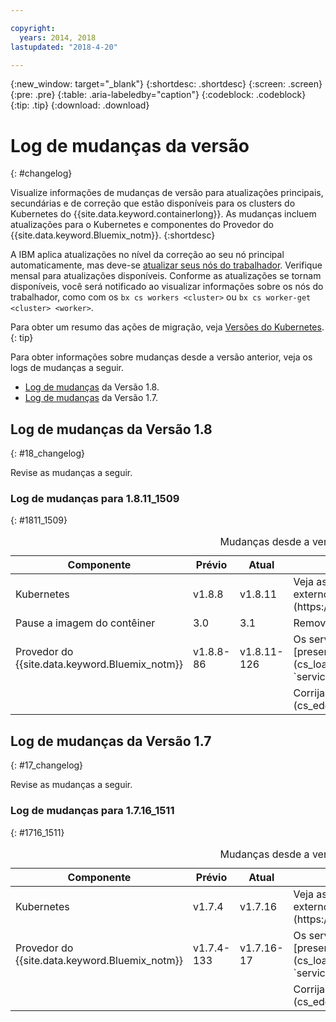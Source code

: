 ```yaml
---

copyright:
  years: 2014, 2018
lastupdated: "2018-4-20"

---
```


{:new_window: target="_blank"}
{:shortdesc: .shortdesc}
{:screen: .screen}
{:pre: .pre}
{:table: .aria-labeledby="caption"}
{:codeblock: .codeblock}
{:tip: .tip}
{:download: .download}

# Log de mudanças da versão
{: #changelog}

Visualize informações de mudanças de versão para atualizações principais, secundárias e de correção que estão disponíveis para os clusters do Kubernetes do {{site.data.keyword.containerlong}}. As mudanças incluem atualizações para o Kubernetes e componentes do Provedor do {{site.data.keyword.Bluemix_notm}}.
{:shortdesc}

A IBM aplica atualizações no nível da correção ao seu nó principal automaticamente, mas deve-se [atualizar seus nós do trabalhador](cs_cluster_update.html#worker_node). Verifique mensal para atualizações disponíveis. Conforme as atualizações se tornam disponíveis, você será notificado ao visualizar informações sobre os nós do trabalhador, como com os `bx cs workers <cluster>` ou `bx cs worker-get <cluster> <worker>`.

Para obter um resumo das ações de migração, veja [Versões do Kubernetes](cs_versions.html).
{: tip}

Para obter informações sobre mudanças desde a versão anterior, veja os logs de mudanças a seguir.
-  [Log de mudanças](#18_changelog) da Versão 1.8.
-  [Log de mudanças](#17_changelog) da Versão 1.7.


## Log de mudanças da Versão 1.8
{: #18_changelog}

Revise as mudanças a seguir.

### Log de mudanças para 1.8.11_1509
{: #1811_1509}

<table summary="Changes since version 1.8.8_1507">
<caption>Mudanças desde a versão 1.8.8_1507</caption>
<thead>
<tr>
<th>Componente</th>
<th>Prévio</th>
<th>Atual</th>
<th>Descrição</th>
</tr>
</thead>
<tbody>
<tr>
<td>Kubernetes</td>
<td>v1.8.8</td>
<td>v1.8.11	</td>
<td>Veja as [Notas sobre a liberação do Kubernetes![Ícone de link externo](../icons/launch-glyph.svg "Ícone de link externo")](https://github.com/kubernetes/kubernetes/releases/tag/v1.8.11).</td>
</tr>
<tr>
<td>Pause a imagem do contêiner</td>
<td>3.0</td>
<td>3.1</td>
<td>Remove processos zumbi órfãos herdados.</td>
</tr>
<tr>
<td>Provedor do {{site.data.keyword.Bluemix_notm}}</td>
<td>v1.8.8-86</td>
<td>v1.8.11-126</td>
<td>Os serviços `NodePort` e `LoadBalancer` agora suportam [preservar o IP de origem do cliente](cs_loadbalancer.html#node_affinity_tolerations) configurando `service.spec.externalTrafficPolicy` como `Local`.</td>
</tr>
<tr>
<td></td>
<td></td>
<td></td>
<td>Corrija a configuração de tolerância do [nó de borda](cs_edge.html#edge) para clusters mais velhos.</td>
</tr>
</tbody>
</table>

## Log de mudanças da Versão 1.7
{: #17_changelog}

Revise as mudanças a seguir.

### Log de mudanças para 1.7.16_1511
{: #1716_1511}

<table summary="Mudanças desde a versão 1.7.4_1509">
<caption>Mudanças desde a versão 1.7.4_1509</caption>
<thead>
<tr>
<th>Componente</th>
<th>Prévio</th>
<th>Atual</th>
<th>Descrição</th>
</tr>
</thead>
<tbody>
<tr>
<td>Kubernetes</td>
<td>v1.7.4</td>
<td>v1.7.16	</td>
<td>Veja as [Notas sobre a liberação do Kubernetes![Ícone de link externo](../icons/launch-glyph.svg "Ícone de link externo")](https://github.com/kubernetes/kubernetes/releases/tag/v1.7.16).</td>
</tr>
<td>Provedor do {{site.data.keyword.Bluemix_notm}}</td>
<td>v1.7.4-133</td>
<td>v1.7.16-17</td>
<td>Os serviços `NodePort` e `LoadBalancer` agora suportam [preservar o IP de origem do cliente](cs_loadbalancer.html#node_affinity_tolerations) configurando `service.spec.externalTrafficPolicy` como `Local`.</td>
</tr>
<tr>
<td></td>
<td></td>
<td></td>
<td>Corrija a configuração de tolerância do [nó de borda](cs_edge.html#edge) para clusters mais velhos.</td>
</tr>
</tbody>
</table>

